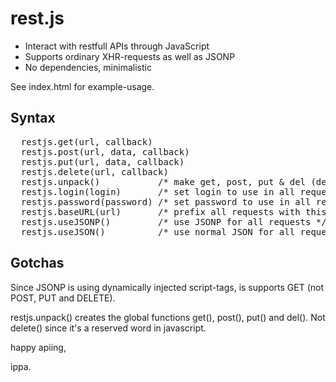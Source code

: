 rest.js
=======
* Interact with restfull APIs through JavaScript
* Supports ordinary XHR-requests as well as JSONP
* No dependencies, minimalistic

See index.html for example-usage.

Syntax
------
<pre>
  restjs.get(url, callback)
  restjs.post(url, data, callback)
  restjs.put(url, data, callback)
  restjs.delete(url, callback)
  restjs.unpack()           /* make get, post, put & del (delete is a reserved word) available as top level methods */
  restjs.login(login)       /* set login to use in all requests */
  restjs.password(password) /* set password to use in all requests */
  restjs.baseURL(url)       /* prefix all requests with this url */
  restjs.useJSONP()         /* use JSONP for all requests */
  restjs.useJSON()          /* use normal JSON for all requests */
</pre>


Gotchas
-------
Since JSONP is using dynamically injected script-tags, is supports GET (not POST, PUT and DELETE).

restjs.unpack() creates the global functions get(), post(), put() and del(). Not delete() since it's a reserved word in javascript.

happy apiing,

ippa.
